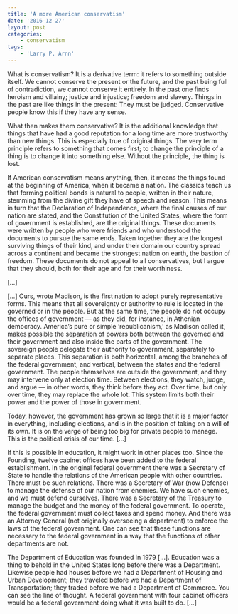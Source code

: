 ```yaml
---
title: 'A more American conservatism'
date: '2016-12-27'
layout: post
categories:
    - conservatism
tags:
    - 'Larry P. Arnn'
---
```


What is conservatism? It is a derivative term: it refers to something outside itself. We cannot conserve the present or the future, and the past being full of contradiction, we cannot conserve it entirely. In the past one finds heroism and villainy; justice and injustice; freedom and slavery. Things in the past are like things in the present: They must be judged. Conservative people know this if they have any sense.  
  
What then makes them conservative? It is the additional knowledge that things that have had a good reputation for a long time are more trustworthy than new things. This is especially true of original things. The very term principle refers to something that comes first; to change the principle of a thing is to change it into something else. Without the principle, the thing is lost.

If American conservatism means anything, then, it means the things found at the beginning of America, when it became a nation. The classics teach us that forming political bonds is natural to people, written in their nature, stemming from the divine gift they have of speech and reason. This means in turn that the Declaration of Independence, where the final causes of our nation are stated, and the Constitution of the United States, where the form of government is established, are the original things. These documents were written by people who were friends and who understood the documents to pursue the same ends. Taken together they are the longest surviving things of their kind, and under their domain our country spread across a continent and became the strongest nation on earth, the bastion of freedom. These documents do not appeal to all conservatives, but I argue that they should, both for their age and for their worthiness.

\[…\]

\[…\] Ours, wrote Madison, is the first nation to adopt purely representative forms. This means that all sovereignty or authority to rule is located in the governed or in the people. But at the same time, the people do not occupy the offices of government — as they did, for instance, in Athenian democracy. America’s pure or simple ‘republicanism,’ as Madison called it, makes possible the separation of powers both between the governed and their government and also inside the parts of the government. The sovereign people delegate their authority to government, separately to separate places. This separation is both horizontal, among the branches of the federal government, and vertical, between the states and the federal government. The people themselves are outside the government, and they may intervene only at election time. Between elections, they watch, judge, and argue — in other words, they think before they act. Over time, but only over time, they may replace the whole lot. This system limits both their power and the power of those in government.

Today, however, the government has grown so large that it is a major factor in everything, including elections, and is in the position of taking on a will of its own. It is on the verge of being too big for private people to manage. This is the political crisis of our time. \[…\]

If this is possible in education, it might work in other places too. Since the Founding, twelve cabinet offices have been added to the federal establishment. In the original federal government there was a Secretary of State to handle the relations of the American people with other countries. There must be such relations. There was a Secretary of War (now Defense) to manage the defense of our nation from enemies. We have such enemies, and we must defend ourselves. There was a Secretary of the Treasury to manage the budget and the money of the federal government. To operate, the federal government must collect taxes and spend money. And there was an Attorney General (not originally overseeing a department) to enforce the laws of the federal government. One can see that these functions are necessary to the federal government in a way that the functions of other departments are not.

The Department of Education was founded in 1979 \[…\]. Education was a thing to behold in the United States long before there was a Department. Likewise people had houses before we had a Department of Housing and Urban Development; they traveled before we had a Department of Transportation; they traded before we had a Department of Commerce. You can see the line of thought. A federal government with four cabinet officers would be a federal government doing what it was built to do. \[…\]